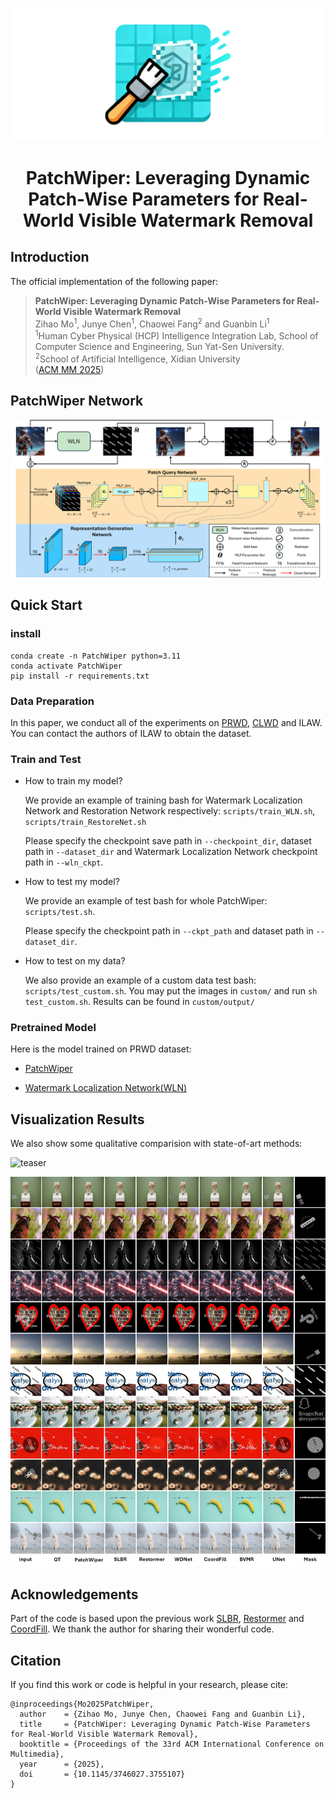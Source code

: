 <div align="center">

![PatchWiper](figs/PatchWiper.png)
<h1>PatchWiper: Leveraging Dynamic Patch-Wise Parameters for Real-World Visible Watermark Removal</h1>

</div>

## Introduction
The official implementation of the following paper:

> 
> **PatchWiper: Leveraging Dynamic Patch-Wise Parameters for Real-World Visible Watermark Removal**
> <br>Zihao Mo<sup>1</sup>, Junye Chen<sup>1</sup>, Chaowei Fang<sup>2</sup> and Guanbin Li<sup>1</sup>
> <br><sup>1</sup>Human Cyber Physical (HCP) Intelligence Integration Lab, School of Computer Science and Engineering, Sun Yat-Sen University.
> <br><sup>2</sup>School of Artificial Intelligence, Xidian University<br>
([ACM MM 2025](https://drive.google.com/file/d/1H5QfambDnhI2pyo41lwsZRcsqS-tf_D8/view?usp=drive_link))

## PatchWiper Network

![model](figs/model.png)

## Quick Start


### install

```
conda create -n PatchWiper python=3.11
conda activate PatchWiper
pip install -r requirements.txt
```

### Data Preparation

In this paper, we conduct all of the experiments on [PRWD](https://drive.google.com/file/d/1FS26k3e1ogjAmFz_Z2yfmXMpGhGd5SwV/view?usp=drive_link), [CLWD](https://drive.google.com/file/d/17y1gkUhIV6rZJg1gMG-gzVMnH27fm4Ij/view?usp=sharing) and ILAW. You can contact the authors of ILAW to obtain the dataset.


### Train and Test

- How to train my model?

  We provide an example of training bash for Watermark Localization Network and Restoration Network respectively: ```scripts/train_WLN.sh```, ```scripts/train_RestoreNet.sh``` 

  Please specify the checkpoint save path in ```--checkpoint_dir```, dataset path in ```--dataset_dir``` and Watermark Localization Network checkpoint path in ```--wln_ckpt```.

- How to test my model?

  We provide an example of test bash for whole PatchWiper: ```scripts/test.sh```.

  Please specify the checkpoint path in ```--ckpt_path``` and dataset path in ```--dataset_dir```.

- How to test on my data?

  We also provide an example of a custom data test bash: ```scripts/test_custom.sh```. You may put the images in ```custom/``` and run ```sh test_custom.sh```. Results can be found in ```custom/output/```


### Pretrained Model
Here is the model trained on PRWD dataset:

- [PatchWiper](https://drive.google.com/file/d/1fhbSgktTkp7DhfVkZ8yg3sR3AFAs-YiH/view?usp=drive_link)

- [Watermark Localization Network(WLN)](https://drive.google.com/file/d/18S5qVF9G8wBZ_kXiszYFVvReP7knZ-Wi/view?usp=drive_link)

## Visualization Results
We also show some qualitative comparision with state-of-art methods:

![teaser](figs/teaser.png)

![qualitative](figs/qualitative_sup.png)

## **Acknowledgements**
Part of the code is based upon the previous work [SLBR](https://github.com/bcmi/SLBR-Visible-Watermark-Removal), [Restormer](https://github.com/swz30/Restormer) and [CoordFill](https://github.com/NiFangBaAGe/CoordFill). We thank the author for sharing their wonderful code.


## Citation
If you find this work or code is helpful in your research, please cite:

```
@inproceedings{Mo2025PatchWiper,
  author    = {Zihao Mo, Junye Chen, Chaowei Fang and Guanbin Li},
  title     = {PatchWiper: Leveraging Dynamic Patch-Wise Parameters for Real-World Visible Watermark Removal},
  booktitle = {Proceedings of the 33rd ACM International Conference on Multimedia},
  year      = {2025},
  doi       = {10.1145/3746027.3755107}
}
```